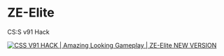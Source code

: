 # ZE-Elite
CS:S  v91 Hack

[![CSS V91 HACK | Amazing Looking Gameplay | ZE-Elite NEW VERSION](https://imgur.com/KUG72Ww)](https://www.youtube.com/watch?v=oVNlsJwOjwg "CSS V91 HACK | Amazing Looking Gameplay | ZE-Elite NEW VERSION")
